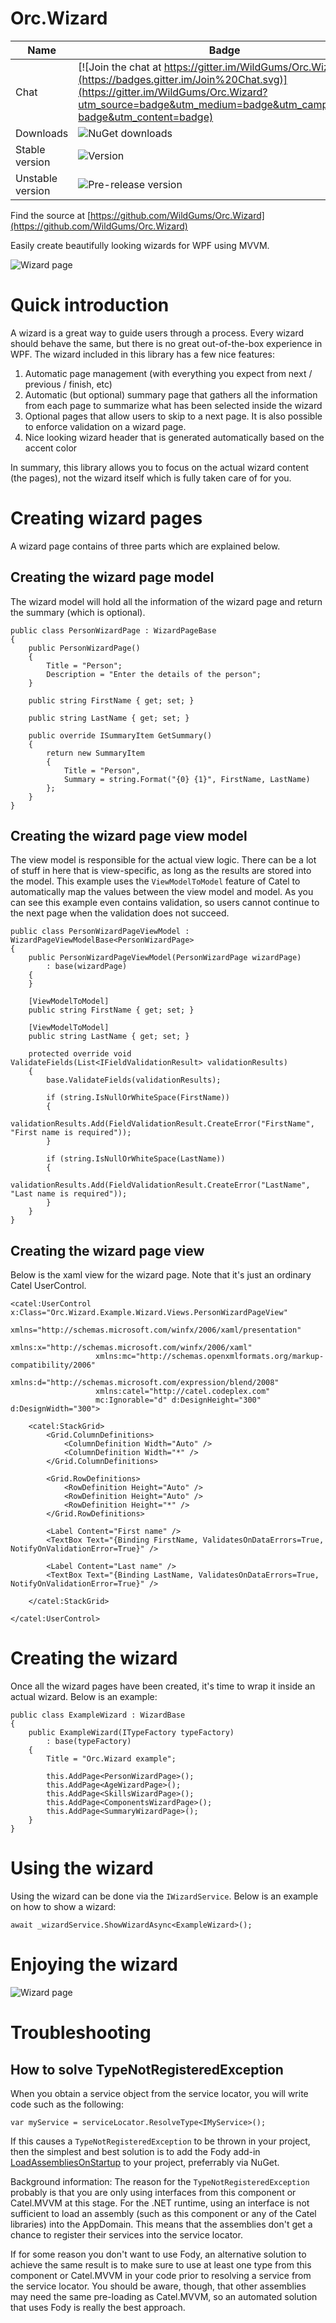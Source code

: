 Orc.Wizard
==========

Name|Badge
---|---
Chat|[![Join the chat at https://gitter.im/WildGums/Orc.Wizard](https://badges.gitter.im/Join%20Chat.svg)](https://gitter.im/WildGums/Orc.Wizard?utm_source=badge&utm_medium=badge&utm_campaign=pr-badge&utm_content=badge)
Downloads|![NuGet downloads](https://img.shields.io/nuget/dt/orc.wizard.svg)
Stable version|![Version](https://img.shields.io/nuget/v/orc.wizard.svg)
Unstable version|![Pre-release version](https://img.shields.io/nuget/vpre/orc.wizard.svg)

Find the source at [https://github.com/WildGums/Orc.Wizard](https://github.com/WildGums/Orc.Wizard)

Easily create beautifully looking wizards for WPF using MVVM.

![Wizard page](../images/orc.wizard/introduction/wizard_01.png)

# Quick introduction

A wizard is a great way to guide users through a process. Every wizard should behave the same, but there is no great out-of-the-box experience in WPF. The wizard included in this library has a few nice features:

1. Automatic page management (with everything you expect from next / previous / finish, etc)
2. Automatic (but optional) summary page that gathers all the information from each page to summarize what has been selected inside the wizard
3. Optional pages that allow users to skip to a next page. It is also possible to enforce validation on a wizard page.
4. Nice looking wizard header that is generated automatically based on the accent color  

In summary, this library allows you to focus on the actual wizard content (the pages), not the wizard itself which is fully taken care of for you.

# Creating wizard pages

A wizard page contains of three parts which are explained below.

## Creating the wizard page model

The wizard model will hold all the information of the wizard page and return the summary (which is optional). 

	public class PersonWizardPage : WizardPageBase
	{
	    public PersonWizardPage()
	    {
	        Title = "Person";
	        Description = "Enter the details of the person";
	    }
	
	    public string FirstName { get; set; }
	
	    public string LastName { get; set; }
	
	    public override ISummaryItem GetSummary()
	    {
	        return new SummaryItem
	        {
	            Title = "Person",
	            Summary = string.Format("{0} {1}", FirstName, LastName)
	        };
	    }
	}

## Creating the wizard page view model

The view model is responsible for the actual view logic. There can be a lot of stuff in here that is view-specific, as long as the results are stored into the model. This example uses the `ViewModelToModel` feature of Catel to automatically map the values between the view model and model. As you can see this example even contains validation, so users cannot continue to the next page when the validation does not succeed.

	public class PersonWizardPageViewModel : WizardPageViewModelBase<PersonWizardPage>
	{
	    public PersonWizardPageViewModel(PersonWizardPage wizardPage)
	        : base(wizardPage)
	    {
	    }
	
	    [ViewModelToModel]
	    public string FirstName { get; set; }
	
	    [ViewModelToModel]
	    public string LastName { get; set; }
	
	    protected override void ValidateFields(List<IFieldValidationResult> validationResults)
	    {
	        base.ValidateFields(validationResults);
	
	        if (string.IsNullOrWhiteSpace(FirstName))
	        {
	            validationResults.Add(FieldValidationResult.CreateError("FirstName", "First name is required"));
	        }
	
	        if (string.IsNullOrWhiteSpace(LastName))
	        {
	            validationResults.Add(FieldValidationResult.CreateError("LastName", "Last name is required"));
	        }
	    }
	}


## Creating the wizard page view

Below is the xaml view for the wizard page. Note that it's just an ordinary Catel UserControl.

	<catel:UserControl x:Class="Orc.Wizard.Example.Wizard.Views.PersonWizardPageView"
					   xmlns="http://schemas.microsoft.com/winfx/2006/xaml/presentation"
					   xmlns:x="http://schemas.microsoft.com/winfx/2006/xaml"
					   xmlns:mc="http://schemas.openxmlformats.org/markup-compatibility/2006" 
					   xmlns:d="http://schemas.microsoft.com/expression/blend/2008"
					   xmlns:catel="http://catel.codeplex.com"
					   mc:Ignorable="d" d:DesignHeight="300" d:DesignWidth="300">
	
		<catel:StackGrid>
			<Grid.ColumnDefinitions>
				<ColumnDefinition Width="Auto" />
				<ColumnDefinition Width="*" />
			</Grid.ColumnDefinitions>
			
			<Grid.RowDefinitions>
				<RowDefinition Height="Auto" />
				<RowDefinition Height="Auto" />
				<RowDefinition Height="*" />
			</Grid.RowDefinitions>
	
			<Label Content="First name" />
			<TextBox Text="{Binding FirstName, ValidatesOnDataErrors=True, NotifyOnValidationError=True}" />
			
			<Label Content="Last name" />
			<TextBox Text="{Binding LastName, ValidatesOnDataErrors=True, NotifyOnValidationError=True}" />
			
		</catel:StackGrid>
		
	</catel:UserControl>

# Creating the wizard

Once all the wizard pages have been created, it's time to wrap it inside an actual wizard. Below is an example:

	public class ExampleWizard : WizardBase
	{
	    public ExampleWizard(ITypeFactory typeFactory)
	        : base(typeFactory)
	    {
	        Title = "Orc.Wizard example"; 
	
	        this.AddPage<PersonWizardPage>();
	        this.AddPage<AgeWizardPage>();
	        this.AddPage<SkillsWizardPage>();
	        this.AddPage<ComponentsWizardPage>();
	        this.AddPage<SummaryWizardPage>();
	    }
	}

# Using the wizard

Using the wizard can be done via the `IWizardService`. Below is an example on how to show a wizard:

	await _wizardService.ShowWizardAsync<ExampleWizard>();

# Enjoying the wizard

![Wizard page](../images/orc.wizard/introduction/wizard.gif)

# Troubleshooting

## How to solve TypeNotRegisteredException

When you obtain a service object from the service locator, you will write code such as the following:

	var myService = serviceLocator.ResolveType<IMyService>();

If this causes a `TypeNotRegisteredException` to be thrown in your project, then the simplest and best solution is to add the Fody add-in [LoadAssembliesOnStartup](https://github.com/Fody/LoadAssembliesOnStartup) to your project, preferrably via NuGet.

Background information: The reason for the `TypeNotRegisteredException` probably is that you are only using interfaces from this component or Catel.MVVM at this stage. For the .NET runtime, using an interface is not sufficient to load an assembly (such as this component or any of the Catel libraries) into the AppDomain. This means that the assemblies don't get a chance to register their services into the service locator.

If for some reason you don't want to use Fody, an alternative solution to achieve the same result is to make sure to use at least one type from this component or Catel.MVVM in your code prior to resolving a service from the service locator. You should be aware, though, that other assemblies may need the same pre-loading as Catel.MVVM, so an automated solution that uses Fody is really the best approach.

